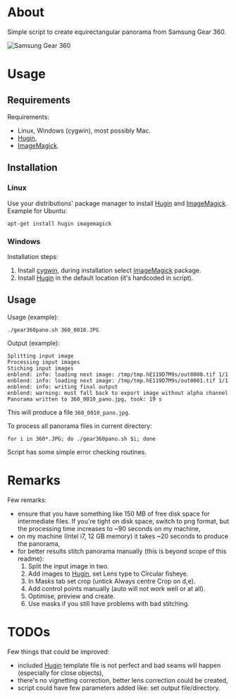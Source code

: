 # About

Simple script to create equirectangular panorama from Samsung Gear 360.

![Samsung Gear 360](http://www.samsung.com/us/explore/gear-360/assets/images/gear360.jpg)

# Usage

## Requirements

Requirements:

* Linux, Windows (cygwin), most possibly Mac.
* [Hugin](http://hugin.sourceforge.net/),
* [ImageMagick](http://www.imagemagick.org/).

## Installation

### Linux

Use your distributions' package manager to install [Hugin](http://hugin.sourceforge.net/) and [ImageMagick](http://www.imagemagick.org/). Example for Ubuntu:

    apt-get install hugin imagemagick

### Windows

Installation steps:

1. Install [cygwin](https://cygwin.com/install.html), during installation select [ImageMagick](http://www.imagemagick.org/) package.
2. Install [Hugin](http://hugin.sourceforge.net/) in the default location (it's hardcoded in script).

## Usage

Usage (example):

    ./gear360pano.sh 360_0010.JPG

Output (example):

    Splitting input image
    Processing input images
    Stiching input images
    enblend: info: loading next image: /tmp/tmp.hE119D7M9s/out0000.tif 1/1
    enblend: info: loading next image: /tmp/tmp.hE119D7M9s/out0001.tif 1/1
    enblend: info: writing final output
    enblend: warning: must fall back to export image without alpha channel
    Panorama written to 360_0010_pano.jpg, took: 19 s

This will produce a file `360_0010_pano.jpg`.

To process all panorama files in current directory:

    for i in 360*.JPG; do ./gear360pano.sh $i; done

Script has some simple error checking routines.

# Remarks

Few remarks:

* ensure that you have something like 150 MB of free disk space for intermediate files. If you're tight on disk space, switch to png format, but the processing time increases to ~90 seconds on my machine,
* on my machine (Intel i7, 12 GB memory) it takes ~20 seconds to produce the panorama,
* for better results stitch panorama manually (this is beyond scope of this readme):
  1. Split the input image in two.
  2. Add images to [Hugin](http://hugin.sourceforge.net/), set Lens type to Circular fisheye.
  3. In Masks tab set crop (untick Always centre Crop on d,e).
  4. Add control points manually (auto will not work well or at all).
  5. Optimise, preview and create.
  6. Use masks if you still have problems with bad stitching.

# TODOs

Few things that could be improved:

* included [Hugin](http://hugin.sourceforge.net/) template file is not perfect and bad seams will happen (especially for close objects),
* there's no vignetting correction, better lens correction could be created,
* script could have few parameters added like: set output file/directory.
